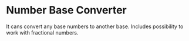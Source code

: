 # Number Base Converter

It cans convert any base numbers to another base.
Includes possibility to work with fractional numbers. 